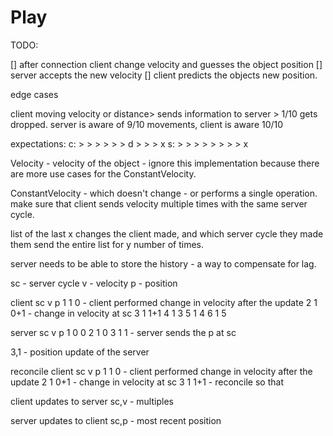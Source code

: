 # Play

TODO: 

[] after connection client change velocity and guesses the object position
[] server accepts the new velocity
[] client predicts the objects new position.

edge cases

client moving velocity or distance> sends information to server > 1/10 gets dropped.
server is aware of 9/10 movements, client is aware 10/10

expectations: 
c: > > > > > > d > > > x
s: > > > > > > > > x


Velocity - velocity of the object - ignore this implementation because there are more use cases for the ConstantVelocity.

ConstantVelocity - which doesn't change - or performs a single operation. make sure that client sends velocity multiple times with the same server cycle.

list of the last x changes the client made, and which server cycle they made them
send the entire list for y number of times.

server needs to be able to store the history - a way to compensate for lag.


sc - server cycle
v - velocity
p - position

client
sc v  p 
1  1  0 - client performed change in velocity after the update
2  1  0+1 - change in velocity at sc 
3  1  1+1
4  1  3
5  1  4
6  1  5

server
sc  v p
1   0 0
2   1 0
3   1 1 - server sends the p at sc

3,1 - position update of the server


reconcile
client
sc  v  p
1   1  0 - client performed change in velocity after the update
2   1  0+1 - change in velocity at sc 
3   1  1+1 - reconcile so that 


client updates to server
sc,v - multiples 

server updates to client
sc,p - most recent position
